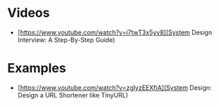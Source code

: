 # Videos
- [https://www.youtube.com/watch?v=i7twT3x5yv8](System Design Interview: A Step-By-Step Guide)

# Examples
- [https://www.youtube.com/watch?v=zgIyzEEXfiA](System Design: Design a URL Shortener like TinyURL)
